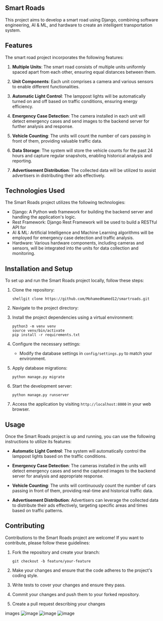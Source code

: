 ## Smart Roads

This project aims to develop a smart road using Django, combining software engineering, AI & ML, and hardware to create an intelligent transportation system.

## Features

The smart road project incorporates the following features:

1.  **Multiple Units**: The smart road consists of multiple units uniformly spaced apart from each other, ensuring equal distances between them.
    
2.  **Unit Components**: Each unit comprises a camera and various sensors to enable different functionalities.
    
3.  **Automatic Light Control**: The lamppost lights will be automatically turned on and off based on traffic conditions, ensuring energy efficiency.
    
4.  **Emergency Case Detection**: The camera installed in each unit will detect emergency cases and send images to the backend server for further analysis and response.
    
5.  **Vehicle Counting**: The units will count the number of cars passing in front of them, providing valuable traffic data.
    
6.  **Data Storage**: The system will store the vehicle counts for the past 24 hours and capture regular snapshots, enabling historical analysis and reporting.
    
7.  **Advertisement Distribution**: The collected data will be utilized to assist advertisers in distributing their ads effectively.
    

## Technologies Used

The Smart Roads project utilizes the following technologies:

-   Django: A Python web framework for building the backend server and handling the application's logic.
-   Rest Framework: Django Rest Framework will be used to build a RESTful API for 
-   AI & ML: Artificial Intelligence and Machine Learning algorithms will be employed for emergency case detection and traffic analysis.
-   Hardware: Various hardware components, including cameras and sensors, will be integrated into the units for data collection and monitoring.

## Installation and Setup

To set up and run the Smart Roads project locally, follow these steps:

1.  Clone the repository:
    
    ```
    shellgit clone https://github.com/MohamedHamed12/smartroads.git
    
    ```
    
2.  Navigate to the project directory:
    
3.  Install the project dependencies using a virtual environment:
    
    ```
    python3 -m venv venv
    source venv/bin/activate
    pip install -r requirements.txt
    
    ```
    
4.  Configure the necessary settings:
    
    -   Modify the database settings in `config/settings.py` to match your environment.
5.  Apply database migrations:
    
    ```
    python manage.py migrate
    
    ```
    
6.  Start the development server:
    
    ```
    python manage.py runserver
    
    ```
    
7.  Access the application by visiting `http://localhost:8000` in your web browser.
    

## Usage

Once the Smart Roads project is up and running, you can use the following instructions to utilize its features:

-   **Automatic Light Control**: The system will automatically control the lamppost lights based on the traffic conditions.
    
-   **Emergency Case Detection**: The cameras installed in the units will detect emergency cases and send the captured images to the backend server for analysis and appropriate response.
    
-   **Vehicle Counting**: The units will continuously count the number of cars passing in front of them, providing real-time and historical traffic data.
    
-   **Advertisement Distribution**: Advertisers can leverage the collected data to distribute their ads effectively, targeting specific areas and times based on traffic patterns.
    

## Contributing

Contributions to the Smart Roads project are welcome! If you want to contribute, please follow these guidelines:

1.  Fork the repository and create your branch:
    
    ```
    git checkout -b feature/your-feature
    
    ```
    
2.  Make your changes and ensure that the code adheres to the project's coding style.
    
3.  Write tests to cover your changes and ensure they pass.
    
4.  Commit your changes and push them to your forked repository.
    
5.  Create a pull request describing your changes

images
![image](https://github.com/MohamedHamed12/smartroads/assets/90472426/da1a4060-1653-4308-8c03-f6a8a04662de)
![image](https://github.com/MohamedHamed12/smartroads/assets/90472426/266fe7dc-2702-4a2d-99ac-4956bb0a77a8)
![image](https://github.com/MohamedHamed12/smartroads/assets/90472426/35fc1c7e-b458-422b-b5aa-330173466704)



